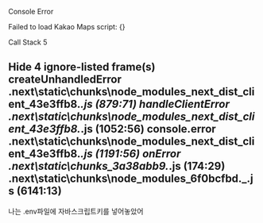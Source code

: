 
Console Error


Failed to load Kakao Maps script: {}

Call Stack
5

Hide 4 ignore-listed frame(s)
createUnhandledError
.next\static\chunks\node_modules_next_dist_client_43e3ffb8._.js (879:71)
handleClientError
.next\static\chunks\node_modules_next_dist_client_43e3ffb8._.js (1052:56)
console.error
.next\static\chunks\node_modules_next_dist_client_43e3ffb8._.js (1191:56)
onError
.next\static\chunks\_3a38abb9._.js (174:29)
<unknown>
.next\static\chunks\node_modules_6f0bcfbd._.js (6141:13)
----------
나는 .env파일에 자바스크립트키를 넣어놓았어